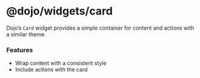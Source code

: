 <span class="citation" data-cites="dojo/widgets/card"><span class="citation" data-cites="dojo/widgets/card"><span class="citation" data-cites="dojo/widgets/card">@dojo/widgets/card</span></span></span>
=========================================================================================================================================================================================================

Dojo’s `Card` widget provides a simple container for content and actions with a similar theme.

### Features

-   Wrap content with a consistent style
-   Include actions with the card
